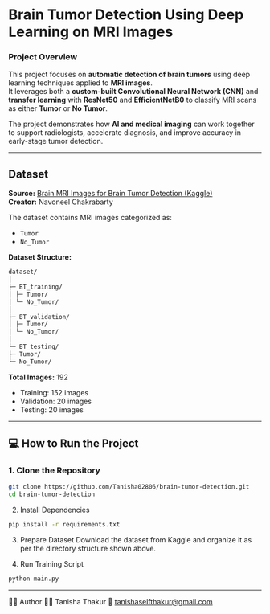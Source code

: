 # Brain Tumor Detection Using Deep Learning on MRI Images

### Project Overview
This project focuses on **automatic detection of brain tumors** using deep learning techniques applied to **MRI images**.  
It leverages both a **custom-built Convolutional Neural Network (CNN)** and **transfer learning** with **ResNet50** and **EfficientNetB0** to classify MRI scans as either **Tumor** or **No Tumor**.

The project demonstrates how **AI and medical imaging** can work together to support radiologists, accelerate diagnosis, and improve accuracy in early-stage tumor detection.

---

## Dataset

**Source:** [Brain MRI Images for Brain Tumor Detection (Kaggle)](https://www.kaggle.com/datasets/navoneel/brain-mri-images-for-brain-tumor-detection)  
**Creator:** Navoneel Chakrabarty  

The dataset contains MRI images categorized as:
- `Tumor`
- `No_Tumor`

**Dataset Structure:**
```bash
dataset/
│
├─ BT_training/
│ ├─ Tumor/
│ └─ No_Tumor/
│
├─ BT_validation/
│ ├─ Tumor/
│ └─ No_Tumor/
│
└─ BT_testing/
├─ Tumor/
└─ No_Tumor/
```
**Total Images:** 192  
- Training: 152 images  
- Validation: 20 images  
- Testing: 20 images  

---

## 💻 How to Run the Project

### 1. Clone the Repository
```bash
git clone https://github.com/Tanisha02806/brain-tumor-detection.git
cd brain-tumor-detection
```
2. Install Dependencies
```bash
pip install -r requirements.txt
```
3. Prepare Dataset
Download the dataset from Kaggle and organize it as per the directory structure shown above.

4. Run Training Script
```bash
python main.py
```

---

🧑‍💻 Author
👩‍🎓 Tanisha Thakur
📧 tanishaselfthakur@gmail.com


